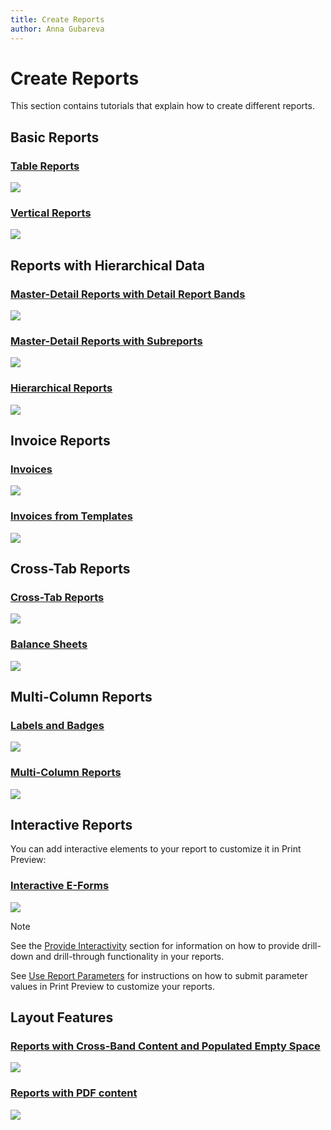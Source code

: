 ```yaml
---
title: Create Reports
author: Anna Gubareva
---
```

# Create Reports

This section contains tutorials that explain how to create different reports.

## Basic Reports

### [Table Reports](create-reports/create-a-table-report.md)
![](../../../images/table-report-preview.png)

### [Vertical Reports](create-reports\create-a-vertical-report.md)
![](../../../images/vertical-report-preview.png)

## Reports with Hierarchical Data

### [Master-Detail Reports with Detail Report Bands](create-reports/create-a-master-detail-report-use-detail-report-bands.md)
![](../../../images/master-detail-with-detail-report-bands-preview.png)

### [Master-Detail Reports with Subreports](create-reports/create-a-master-detail-report-use-subreports.md)
![](../../../images/master-detail-with-subreport-preview.png)

### [Hierarchical Reports](create-reports/create-a-hierarchical-report.md)
![](../../../images/hierarchical-report-preview.png)

## Invoice Reports

### [Invoices](create-reports/create-an-invoice-manually.md)
![](../../../images/manual-invoice-preview.png)

### [Invoices from Templates](create-reports/create-an-invoice-based-on-template.md)
![](../../../images/template-invoice-preview.png)

## Cross-Tab Reports

### [Cross-Tab Reports](create-reports/create-a-cross-tab-report.md)
![](../../../images/cross-tab-report-preview.png)

### [Balance Sheets](create-reports/create-a-balance-sheet.md)
![](../../../images/balance-sheet-report-preview.png)

## Multi-Column Reports

### [Labels and Badges](create-reports/create-labels-and-badges.md)
![](../../../images/labels-and-badges-report-preview.png)

### [Multi-Column Reports](create-reports/create-a-multi-column-report.md)
![](../../../images/multi-column-report-preview.png)

## Interactive Reports

You can add interactive elements to your report to customize it in Print Preview:

### [Interactive E-Forms](create-reports/create-an-interactive-e-form.md)
![](../../../images/interactive-eform-preview.png)

> [!Note]
> See the [Provide Interactivity](provide-interactivity.md) section for information on how to provide drill-down and drill-through functionality in your reports.
> 
> See [Use Report Parameters](shape-report-data/use-report-parameters.md) for instructions on how to submit parameter values in Print Preview to customize your reports.

## Layout Features

### [Reports with Cross-Band Content and Populated Empty Space](create-reports/create-a-report-with-cross-band-content-and-populated-empty-space.md)
![](../../../images/cross-band-and-populated-empty-space-report-preview.png)

### [Reports with PDF content](create-reports/create-a-report-with-pdf-content.md)
![](../../../images/report-with-pdf-content-preview.png)
